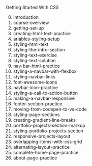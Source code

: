 Getting Started With CSS

0. introduction 
1. course-overview
2. getting-set-up 
3. creating-html-text-practice 
4. ariables-styling-setup 
5. styling-html-text 
6. styling-the-intro-section 
7. styling-text-exercise 
8. styling-text-solution 
9. nav-bar-html-practice 
10. styling-a-navbar-with-flexbox 
11. styling-navbar-links 
12. font-awesome-icons 
13. navbar-icon-practice 
14. styling-a-call-to-action-button 
15. making-a-navbar-responsive 
16. footer-section-practice 
17. moving-from-codepen-to-vs-code 
18. styling-page-sections 
19. creating-gradient-line-breaks 
20. portfolio-projects-section-markup 
21. styling-portfolio-projects-section 
22. responsive-projects-layout 
23. overlapping-items-with-css-grid 
24. alternating-layout-practice 
25. complete-home-page-practice 
26. about-page-practice 
